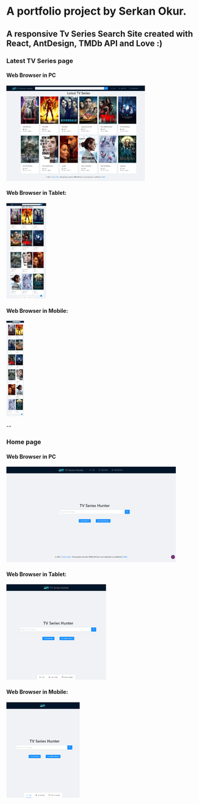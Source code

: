 # A portfolio project by Serkan Okur.

## A responsive Tv Series Search Site created with React, AntDesign, TMDb API and Love :)

<p align="center">
<h3>Latest TV Series page </h3>
<h4>Web Browser in PC </h4>
<img src="https://github.com/serkanokur79/tvserieshunter/blob/main/SS/Web_02_LatestTVSeries.png" height="250" title="Latest TV Series page in PC" alt="Screenshot of Latest TV Series page in PC">
<h4>Web Browser in Tablet:</h4>
<img src="https://github.com/serkanokur79/tvserieshunter/blob/main/SS/Tablet_02_LatestTvSeries.png" height="250" title="Latest TV Series page in Tablet" alt="Screenshot of Latest TV Series page in Tablet">
<h4>Web Browser in Mobile:</h4>
<img src="https://github.com/serkanokur79/tvserieshunter/blob/main/SS/Mobile_02_LatestTVSeries.png" height="250" title="Latest TV Series page in Mobile" alt="Screenshot of Latest TV Series page in Mobile">
</p>
--
<p align="center">
<h3>Home page </h3>
<h4>Web Browser in PC </h4>
  <img src="https://github.com/serkanokur79/tvserieshunter/blob/main/SS/Web_01_Home.png" height="250" title="Home page in PC" alt="Screenshot of Home page in PC">
  <h4>Web Browser in Tablet:</h4>
  <img src="https://github.com/serkanokur79/tvserieshunter/blob/main/SS/Tablet_01_Home.png" height="250" title="Home page in Tablet" alt="Screenshot of Home page in Tablet">
  <h4>Web Browser in Mobile:</h4>
  <img src="https://github.com/serkanokur79/tvserieshunter/blob/main/SS/Mobile_01_Home.png" height="250" title="Home page in Mobile" alt="Screenshot of Home page in Mobile">
</p>
